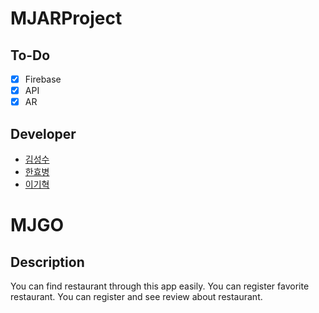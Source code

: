 # MJARProject

## To-Do ##
- [x] Firebase
- [x] API
- [x] AR

## Developer ##

* [김성수](https://github.com/munak)
* [한효병](https://github.com/hanhb1011)
* [이기혁](https://github.com/rascal1101)

# MJGO #



## Description ##

You can find restaurant through this app easily. 
You can register favorite restaurant.
You can register and see review about restaurant.
